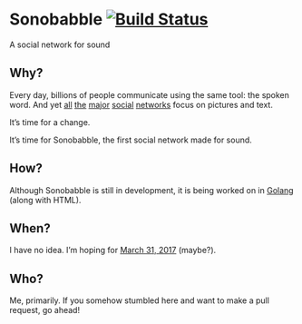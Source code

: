 # Sonobabble [![Build Status][travis badge]][travis]
A social network for sound

## Why?
Every day, billions of people communicate using the same tool: the spoken word.
And yet [all][facebook] [the][twitter] [major][instagram] [social][reddit]
[networks][snapchat] focus on pictures and text.

It’s time for a change.

It’s time for Sonobabble, the first social network made for sound.

## How?
Although Sonobabble is still in development, it is being worked on in
[Golang][golang] (along with HTML).

## When?
I have no idea. I’m hoping for [March 31, 2017][march 31 2017 timer] (maybe?).

## Who?
Me, primarily. If you somehow stumbled here and want to make a pull request, go
ahead!

[travis badge]: https://travis-ci.org/skunkmb/sonobabble.svg?branch=master
[travis]: https://travis-ci.org/skunkmb/sonobabble

[facebook]: https://facebook.com
[twitter]: https://twitter.com
[instagram]: https://instagram.com
[reddit]: https://reddit.com
[snapchat]: https://www.snapchat.com

[golang]: https://golang.org

[march 31 2017 timer]: https://days.to/31-march/2017
